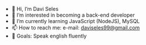 - 👋 Hi, I’m Davi Seles
- 👀 I’m interested in becoming a back-end developer
- 🌱 I’m currently learning JavaScript (NodeJS), MySQL 
- 📫 How to reach me: e-mail: daviseles99@gmail.com
- :dart: Goals: Speak english fluently
<!---
davizinho98/davizinho98 is a ✨ special ✨ repository because its `README.md` (this file) appears on your GitHub profile.
You can click the Preview link to take a look at your changes.
--->
